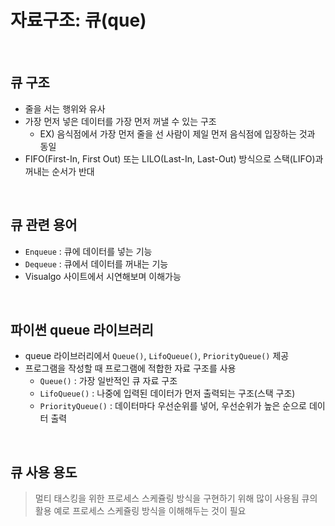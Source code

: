 # 자료구조: 큐(que)
<br>

## 큐 구조
- 줄을 서는 행위와 유사
- 가장 먼저 넣은 데이터를 가장 먼저 꺼낼 수 있는 구조
    - EX) 음식점에서 가장 먼저 줄을 선 사람이 제일 먼저 음식점에 입장하는 것과 동일
- FIFO(First-In, First Out) 또는 LILO(Last-In, Last-Out) 방식으로 스택(LIFO)과 꺼내는 순서가 반대
<br>

## 큐 관련 용어
- `Enqueue` : 큐에 데이터를 넣는 기능
- `Dequeue` : 큐에서 데이터를 꺼내는 기능
- Visualgo 사이트에서 시연해보며 이해가능
<br>

## 파이썬 queue 라이브러리
- queue 라이브러리에서 `Queue()`, `LifoQueue()`, `PriorityQueue()` 제공
- 프로그램을 작성할 때 프로그램에 적합한 자료 구조를 사용
    - `Queue()` : 가장 일반적인 큐 자료 구조
    - `LifoQueue()` : 나중에 입력된 데이터가 먼저 출력되는 구조(스택 구조)
    - `PriorityQueue()` : 데이터마다 우선순위를 넣어, 우선순위가 높은 순으로 데이터 출력
<br>

## 큐 사용 용도
> 멀티 태스킹을 위한 프로세스 스케쥴링 방식을 구현하기 위해 많이 사용됨
> 큐의 활용 예로 프로세스 스케쥴링 방식을 이해해두는 것이 필요